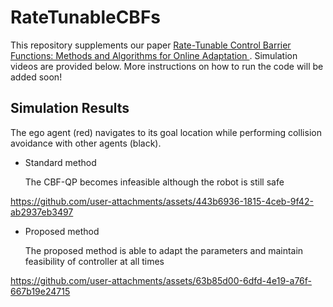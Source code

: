 # RateTunableCBFs
This repository supplements our paper [Rate-Tunable Control Barrier Functions: Methods and Algorithms for Online Adaptation ](https://arxiv.org/abs/2303.12966). Simulation videos are provided below. More instructions on how to run the code will be added soon!

## Simulation Results
The ego agent (red) navigates to its goal location while performing collision avoidance with other agents (black).


- Standard method

  The CBF-QP becomes infeasible although the robot is still safe

https://github.com/user-attachments/assets/443b6936-1815-4ceb-9f42-ab2937eb3497


- Proposed method

  The proposed method is able to adapt the parameters and maintain feasibility of controller at all times

https://github.com/user-attachments/assets/63b85d00-6dfd-4e19-a76f-667b19e24715

